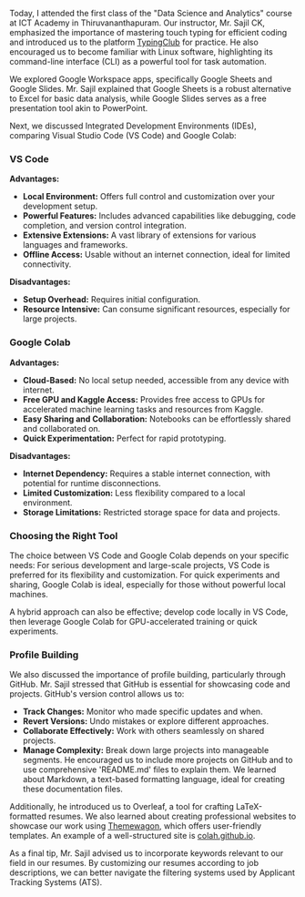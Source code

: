 Today, I attended the first class of the "Data Science and Analytics" course at ICT Academy in Thiruvananthapuram. Our instructor, Mr. Sajil CK, emphasized the importance of mastering touch typing for efficient coding and introduced us to the platform [TypingClub](https://www.typingclub.com/) for practice. He also encouraged us to become familiar with Linux software, highlighting its command-line interface (CLI) as a powerful tool for task automation.

We explored Google Workspace apps, specifically Google Sheets and Google Slides. Mr. Sajil explained that Google Sheets is a robust alternative to Excel for basic data analysis, while Google Slides serves as a free presentation tool akin to PowerPoint.

Next, we discussed Integrated Development Environments (IDEs), comparing Visual Studio Code (VS Code) and Google Colab:

### VS Code
**Advantages:**
- **Local Environment:** Offers full control and customization over your development setup.
-  **Powerful Features:** Includes advanced capabilities like debugging, code completion, and version control integration.
- **Extensive Extensions:** A vast library of extensions for various languages and frameworks.
-  **Offline Access:** Usable without an internet connection, ideal for limited connectivity.

**Disadvantages:**
- **Setup Overhead:** Requires initial configuration.
- **Resource Intensive:** Can consume significant resources, especially for large projects.

### Google Colab
**Advantages:**
 - **Cloud-Based:** No local setup needed, accessible from any device with internet.
 - **Free GPU and Kaggle Access:** Provides free access to GPUs for accelerated machine learning tasks and resources from Kaggle.
 - **Easy Sharing and Collaboration:** Notebooks can be effortlessly shared and collaborated on.
 - **Quick Experimentation:** Perfect for rapid prototyping.

**Disadvantages:**
 - **Internet Dependency:** Requires a stable internet connection, with potential for runtime disconnections.
 - **Limited Customization:** Less flexibility compared to a local environment.
 - **Storage Limitations:** Restricted storage space for data and projects.

### Choosing the Right Tool
The choice between VS Code and Google Colab depends on your specific needs:
  For serious development and large-scale projects, VS Code is preferred for its flexibility and customization.
  For quick experiments and sharing, Google Colab is ideal, especially for those without powerful local machines.

A hybrid approach can also be effective; develop code locally in VS Code, then leverage Google Colab for GPU-accelerated training or quick experiments.

### Profile Building
We also discussed the importance of profile building, particularly through GitHub. Mr. Sajil stressed that GitHub is essential for showcasing code and projects. GitHub's version control allows us to:
 - **Track Changes:** Monitor who made specific updates and when.
 - **Revert Versions:** Undo mistakes or explore different approaches.
 - **Collaborate Effectively:** Work with others seamlessly on shared projects.
 - **Manage Complexity:** Break down large projects into manageable segments.
He encouraged us to include more projects on GitHub and to use comprehensive 'README.md' files to explain them. We learned about Markdown, a text-based formatting language, ideal for creating these documentation files.

Additionally, he introduced us to Overleaf, a tool for crafting LaTeX-formatted resumes. We also learned about creating professional websites to showcase our work using [Themewagon](https://themewagon.com/), which offers user-friendly templates. An example of a well-structured site is [colah.github.io](https://colah.github.io).

As a final tip, Mr. Sajil advised us to incorporate keywords relevant to our field in our resumes. By customizing our resumes according to job descriptions, we can better navigate the filtering systems used by Applicant Tracking Systems (ATS).

